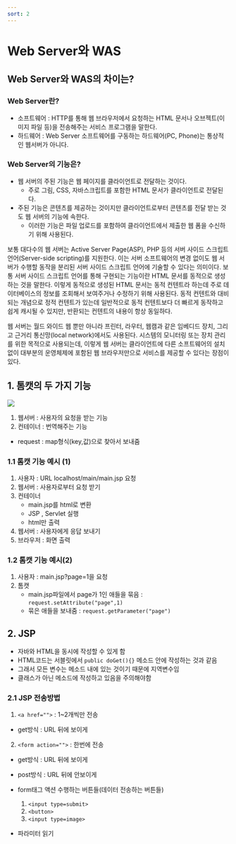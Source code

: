 ```yaml
---
sort: 2
---
```


# Web Server와 WAS

## Web Server와 WAS의 차이는?
### Web Server란?
- 소프트웨어 : HTTP를 통해 웹 브라우저에서 요청하는 HTML 문서나 오브젝트(이미지 파일 등)을 전송해주는 서비스 프로그램을 말한다.
- 하드웨어 : Web Server 소프트웨어를 구동하는 하드웨어(PC, Phone)는 통상적인 웹서버가 아니다.

### Web Server의 기능은?
- 웹 서버의 주된 기능은 웹 페이지를 클라이언트로 전달하는 것이다. 
  - 주로 그림, CSS, 자바스크립트를 포함한 HTML 문서가 클라이언트로 전달된다.
- 주된 기능은 콘텐츠를 제공하는 것이지만 클라이언트로부터 콘텐츠를 전달 받는 것도 웹 서버의 기능에 속한다. 
  - 이러한 기능은 파일 업로드를 포함하여 클라이언트에서 제출한 웹 폼을 수신하기 위해 사용된다.

보통 대다수의 웹 서버는 Active Server Page(ASP), PHP 등의 서버 사이드 스크립트 언어(Server-side scripting)를 지원한다. 이는 서버 소프트웨어의 변경 없이도 웹 서버가 수행할 동작을 분리된 서버 사이드 스크립트 언어에 기술할 수 있다는 의미이다. 보통 서버 사이드 스크립트 언어를 통해 구현되는 기능이란 HTML 문서를 동적으로 생성하는 것을 말한다. 이렇게 동적으로 생성된 HTML 문서는 동적 컨텐트라 하는데 주로 데이터베이스의 정보를 조회해서 보여주거나 수정하기 위해 사용된다. 동적 컨텐트와 대비되는 개념으로 정적 컨텐트가 있는데 일반적으로 동적 컨텐트보다 더 빠르게 동작하고 쉽게 캐시될 수 있지만, 반환되는 컨텐트의 내용이 항상 동일하다.

웹 서버는 월드 와이드 웹 뿐만 아니라 프린터, 라우터, 웹캠과 같은 임베디드 장치, 그리고 근거리 통신망(local network)에서도 사용된다. 시스템의 모니터링 또는 장치 관리를 위한 목적으로 사용되는데, 이렇게 웹 서버는 클라이언트에 다른 소프트웨어의 설치 없이 대부분의 운영체제에 포함된 웹 브라우저만으로 서비스를 제공할 수 있다는 장점이 있다.


## 1. 톰캣의 두 가지 기능

![](https://gmlwjd9405.github.io/images/web/webserver-vs-was1.png)

1. 웹서버 : 사용자의 요청을 받는 기능
2. 컨테이너 : 번역해주는 기능 
- request : map형식(key,값)으로 찾아서 보내줌 

### 1.1 톰캣 기능 예시 (1)
1. 사용자 : URL localhost/main/main.jsp 요청
2. 웹서버 : 사용자로부터 요청 받기
3. 컨테이너
    - main.jsp를 html로 변환
    - JSP , Servlet 실행
    - html만 출력
4. 웹서버 : 사용자에게 응답 보내기
5. 브라우저 : 화면 출력

### 1.2 톰캣 기능 예시(2)
1. 사용자 : main.jsp?page=1을 요청
2. 톰캣 
    - main.jsp파일에서 page가 1인 애들을 묶음 : ```request.setAttribute("page",1)```
    - 묶은 애들을 보내줌 : ```request.getParameter("page")```


## 2. JSP
- 자바와 HTML을 동시에 작성할 수 있게 함
- HTML코드는 서블릿에서 ```public doGet(){}``` 메소드 안에 작성하는 것과 같음
- 그래서 모든 변수는 메소드 내에 있는 것이기 때문에 지역변수임
- 클래스가 아닌 메소드에 작성하고 있음을 주의해야함

### 2.1 JSP 전송방법
1. ```<a href="">``` : 1~2개씩만 전송
  - get방식 : URL 뒤에 보이게
2. ```<form action="">``` : 한번에 전송
  - get방식 : URL 뒤에 보이게
  - post방식 : URL 뒤에 안보이게
  - form태그 액션 수행하는 버튼들(데이터 전송하는 버튼들)
     1. ```<input type=submit>```
     2. ```<button>```
     3. ```<input type=image>```

  - 파라미터 읽기

